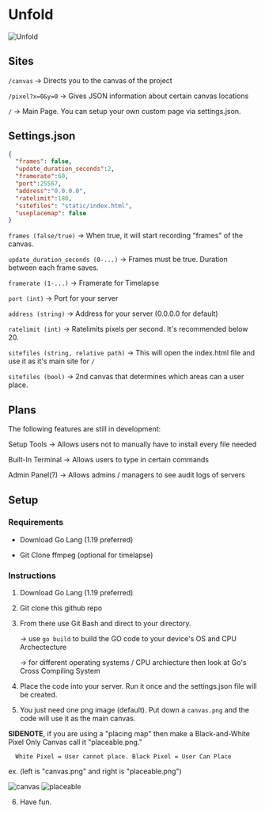 # Unfold
![Unfold](https://user-images.githubusercontent.com/65754609/211249822-1a11e1cc-da8a-4566-9220-d299a98578c3.png)

## Sites
``/canvas`` -> Directs you to the canvas of the project

``/pixel?x=0&y=0`` -> Gives JSON information about certain canvas locations

``/`` -> Main Page. You can setup your own custom page via settings.json. 

## Settings.json
```json
{
  "frames": false,
  "update_duration_seconds":2,
  "framerate":60,
  "port":25567,
  "address":"0.0.0.0",
  "ratelimit":180,
  "sitefiles": "static/index.html",
  "useplacemap": false
}
```

``frames (false/true)`` -> When true, it will start recording "frames" of the canvas.

``update_duration_seconds (0-...)`` -> Frames must be true. Duration between each frame saves.

``framerate (1-...)`` -> Framerate for Timelapse 

``port (int)`` -> Port for your server

``address (string)`` -> Address for your server (0.0.0.0 for default)

``ratelimit (int)`` -> Ratelimits pixels per second. It's recommended below 20.

``sitefiles (string, relative path)`` -> This will open the index.html file and use it as it's main site for ``/``

``sitefiles (bool)`` -> 2nd canvas that determines which areas can a user place. 

## Plans
The following features are still in development:

Setup Tools -> Allows users not to manually have to install every file needed

Built-In Terminal -> Allows users to type in certain commands

Admin Panel(?) -> Allows admins / managers to see audit logs of servers

## Setup

### Requirements

* Download Go Lang (1.19 preferred)

* Git Clone ffmpeg (optional for timelapse) 

### Instructions

1) Download Go Lang (1.19 preferred) 

2) Git clone this github repo 

3) From there use Git Bash and direct to your directory.
  
    -> use `` go build `` to build the GO code to your device's OS and CPU Archectecture 

    -> for different operating systems / CPU archiecture then look at Go's Cross Compiling System
  
4) Place the code into your server. Run it once and the settings.json file will be created.

5) You just need one png image (default). Put down a `` canvas.png `` and the code will use it as the main canvas.

  **SIDENOTE**, if you are using a "placing map" then make a Black-and-White Pixel Only Canvas call it "placeable.png." 
  
      White Pixel = User cannot place. Black Pixel = User Can Place

ex. (left is "canvas.png" and right is "placeable.png")

![canvas](https://user-images.githubusercontent.com/65754609/211696350-cb089955-7aeb-4db8-b2b0-09992349309d.png)
![placeable](https://user-images.githubusercontent.com/65754609/211696355-de09a2c9-9918-48a0-89c1-acb663f90180.png)

 6. Have fun.
